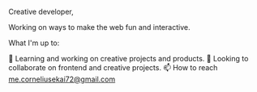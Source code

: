
Creative developer,

Working on ways to make the web fun and interactive.

What I'm up to:

🌱 Learning and working on creative projects and products.
👯 Looking to collaborate on frontend and creative projects.
📫 How to reach me.corneliusekai72@gmail.com

<!---
emanikor/emanikor is a ✨ special ✨ repository because its `README.md` (this file) appears on your GitHub profile.
You can click the Preview link to take a look at your changes.
--->
